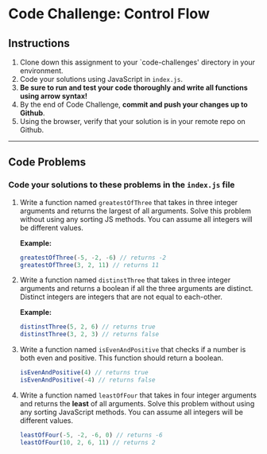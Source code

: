# **Code Challenge: Control Flow**

## **Instructions**

1. Clone down this assignment to your `code-challenges' directory in your environment.
2. Code your solutions using JavaScript in `index.js`.
3. **Be sure to run and test your code thoroughly and write all functions using arrow syntax!**
4. By the end of Code Challenge, **commit and push your changes up to Github**.
5. Using the browser, verify that your solution is in your remote repo on Github.

---

## **Code Problems**

### **Code your solutions to these problems in the `index.js` file**

1. Write a function named `greatestOfThree` that takes in three integer arguments and returns the largest of all arguments. Solve this problem without using any sorting JS methods. You can assume all integers will be different values.
    
    **Example:**
    
    ```jsx
    greatestOfThree(-5, -2, -6) // returns -2
    greatestOfThree(3, 2, 11) // returns 11
    ```
    
2. Write a function named `distinstThree` that takes in three integer arguments and returns a boolean if all the three arguments are distinct. Distinct integers are integers that are not equal to each-other. 
    
    **Example:**
    
    ```jsx
    distinstThree(5, 2, 6) // returns true
    distinstThree(3, 2, 3) // returns false
    ```
    
3. Write a function named `isEvenAndPositive` that checks if a number is both even and positive. This function should return a boolean.
    
    ```jsx
    isEvenAndPositive(4) // returns true
    isEvenAndPositive(-4) // returns false 
    ```
    
4. Write a function named `leastOfFour` that takes in four integer arguments and returns the **least** of all arguments. Solve this problem without using any sorting JavaScript methods. You can assume all integers will be different values.
    
    ```jsx
    leastOfFour(-5, -2, -6, 0) // returns -6
    leastOfFour(10, 2, 6, 11) // returns 2
    ```
